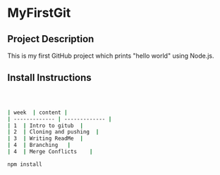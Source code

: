 # MyFirstGit 

## Project Description 
This is my first GitHub project which prints "hello world" using Node.js. 

## Install Instructions 
```bash



| week  | content |
| ------------- | ------------- |
| 1  | Intro to gitub  |
| 2  | Cloning and pushing  |
| 3  | Writing ReadMe  |
| 4  | Branching   |
| 4  | Merge Conflicts    |

npm install


